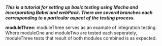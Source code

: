 ***This is a tutorial for setting up basic testing using Mocha and incorporating Babel and webPack. There are several branches each corresponding to a particular aspect of the testing process.***

**moduleThree:**
moduleThree serves as an example of integration testing. Where moduleOne and moduleTwo are tested each seperately, moduleThree tests that result of both modules combined is as expected.
